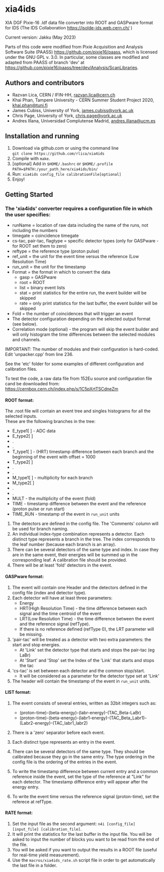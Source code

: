 # xia4ids
 XIA DGF Pixie-16 .ldf data file converter into ROOT and GASPware format for IDS (The IDS Collaboration https://isolde-ids.web.cern.ch/ ) 

Current version: Jakku (May 2023)

Parts of this code were modified from Pixie Acquisition and Analysis Software Suite (PAASS) https://github.com/pixie16/paass, which is licensed under the GNU GPL v. 3.0. In particular, some classes are modified and adapted from PAASS of branch 'dev' at https://github.com/pixie16/paass/tree/dev/Analysis/ScanLibraries.



## Authors and contributors
 * Razvan Lica, CERN / IFIN-HH, razvan.lica@cern.ch
 * Khai Phan, Tampere University - CERN Summer Student Project 2020, khai.phan@tuni.fi
 * James Cubiss, University of York, james.cubiss@york.ac.uk
 * Chris Page, University of York, chris.page@york.ac.uk
 * Andres Illana, Universidad Complutense Madrid, andres.illana@ucm.es


## Installation and running
 1. Download via github.com or using the command line  
 `git clone https://github.com/rlica/xia4ids`
 2. Compile with `make`.
 3. [optional] Add in `$HOME/.bashrc` or `$HOME/.profile`       
 `PATH=$PATH:/your_path_here/xia4ids/bin/`
 4. Run: `xia4ids config_file calibrationFile[optional]`
 5. Enjoy!


## Getting Started
### The 'xia4ids' converter requires a configuration file in which the user specifies:
 * runName  = location of raw data including the name of the runs, not including the numbers
 * timegate = coincidence timegate
 * cs-tac, pair-tac, flagtype = specific detector types (only for GASPware - for ROOT set them to zero)
 * reftype  = the reference type (proton pulse)
 * ref_unit  = the unit for the event time versus the reference (Low Resolution Time)
 * run_unit  = the unit for the timestamp
 * Format = the format in which to convert the data 
      * gasp = GASPware
      * root = ROOT
      * list = binary event lists
      * stat = print statistics for the entire run, the event builder will be skipped
      * rate = only print statistics for the last buffer, the event builder will be skipped
 * Fold = the number of coincidences that will trigger an event 
 * The detector configuration depending on the selected output format (see below).
 * Correlation mode (optional) - the program will skip the event builder and will only histogram the time
 differences between the selected modules and channels. 

IMPORTANT: The number of modules and their configuration is hard-coded. Edit 'unpacker.cpp' from line 236.

See the 'etc' folder for some examples of different configuration and calibration files.

To test the code, a raw data file from 152Eu source and configuration file cand be downloaded from: 
https://cernbox.cern.ch/index.php/s/1C5pXrtTSCdneZm

#### ROOT format:

The .root file will contain an event tree and singles histograms for all the selected inputs.  
These are the following branches in the tree:

* E_type1[ ] - ADC data
* E_type2[ ]
* .
* .
* T_type1[ ] - (HRT) timestamp difference between each branch and the beginning of the event with offset = 1000
* T_type2[ ]
* .
* .  
* M_type1[ ] - multiplicity for each branch
* M_type2[ ]
* .
* . 
* MULT     - the multiplicity of the event (fold)
* TIME     - timestamp difference between the event and the reference (proton pulse or run start) 
* TIME_RUN - timestamp of the event in `run_unit` units 


1. The detectors are defined in the config file. The 'Comments' column will be used for branch naming. 
2. An individual index-type combination represents a detector. Each distinct type represents a branch in the tree. 
The index corresponds to the leaf number (because each branch is an array).  
3. There can be several detectors of the same type and index. In case they are in the same event, their energies will be
summed up in the corresponding leaf. A calibration file should be provided.
4. There will be at least 'fold' detectors in the event. 


#### GASPware format:

1. The event will contain one Header and the detectors defined in the config file (index and detector type).
2. Each detector will have at least three parameters:
    * Energy
    * HRT(High Resolution Time) - the time difference between each signal and the time centroid of the event
    * LRT(Low Resolution Time)  - the time difference between the event and the reference signal (refType).
    * If there is no reference defined (refType 0), the LRT parameter will be missing.
3. 'pair-tac' will be treated as a detector with two extra parameters: the start and stop energies.   
    * At 'Link' set the detector type that starts and stops the pair-tac (eg LaBr)
    * At 'Start' and 'Stop' set the Index of the 'Link' that starts and stops the tac
4. 'cs-tac' is set between each detector and the common stop/start.
    * It will be considered as a parameter for the detector type set at 'Link'
5. The header will contain the timestamp of the event in `run_unit` units.


#### LIST format:

1. The event consists of several entries, written as 32bit integers such as:
     * (proton-time)-(beta-energy)-(labr-energy)-(TAC_Beta-LaBr)
     * (proton-time)-(beta-energy)-(labr1-energy)-(TAC_Beta_Labr1)-(Labr2-energy)-(TAC_labr1_labr2)

2. There is a 'zero' separator before each event.

3. Each distinct type represents an entry in the event. 

4. There can be several detectors of the same type. They should be calibrated because they go in the same entry.
The type ordering in the config file is the ordering of the entries in the event.

5. To write the timestamp difference between current entry and a common reference
inside the event, set the type of the reference at "Link" for each detector. 
The timestamp difference entry will appear after the energy entry.

6. To write the event time versus the reference signal (proton-time), set the referece at refType.

#### RATE format:

1. Set the input file as the second argument: `n4i [config_file] [input_file] [calibration_file]`.
2. It will print the statistics for the last buffer in the input file. You will be asked to input the number
of blocks you want to be read from the end of the file. 
3. You will be asked if you want to output the results in a ROOT file (useful for real-time yield measurement).
4. Use the `macros/xia4ids_rate.sh` script file in order to get automatically the last file in a folder.


